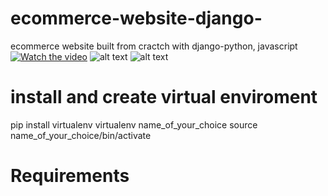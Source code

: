 # ecommerce-website-django-
ecommerce website built from cractch with django-python, javascript
[![Watch the video](https://donaldprogrammeur.com/wp-content/uploads/2022/04/eco1.png)](https://donaldprogrammeur.com/wp-content/uploads/2022/04/django-2022-04-13_21.52.14.mp4)
![alt text](http://url/to/img.png)
![alt text](http://url/to/img.png)

# install and create virtual enviroment

pip install virtualenv
virtualenv name_of_your_choice
source name_of_your_choice/bin/activate

# Requirements

